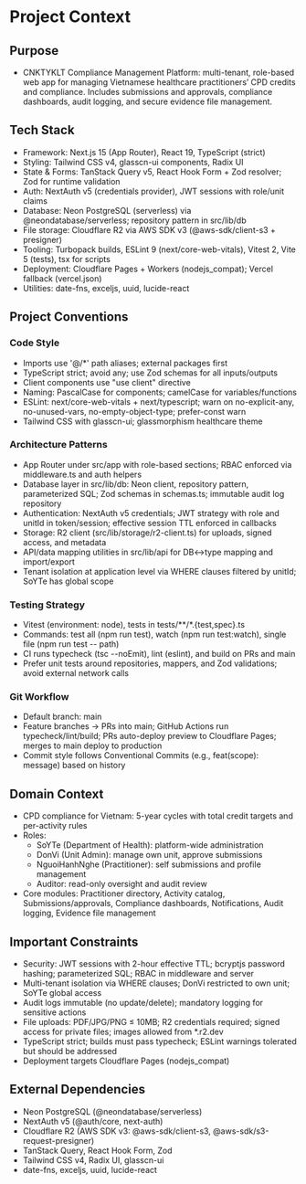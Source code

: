 # Project Context

## Purpose
- CNKTYKLT Compliance Management Platform: multi-tenant, role-based web app for managing Vietnamese healthcare practitioners’ CPD credits and compliance. Includes submissions and approvals, compliance dashboards, audit logging, and secure evidence file management.

## Tech Stack
- Framework: Next.js 15 (App Router), React 19, TypeScript (strict)
- Styling: Tailwind CSS v4, glasscn-ui components, Radix UI
- State & Forms: TanStack Query v5, React Hook Form + Zod resolver; Zod for runtime validation
- Auth: NextAuth v5 (credentials provider), JWT sessions with role/unit claims
- Database: Neon PostgreSQL (serverless) via @neondatabase/serverless; repository pattern in src/lib/db
- File storage: Cloudflare R2 via AWS SDK v3 (@aws-sdk/client-s3 + presigner)
- Tooling: Turbopack builds, ESLint 9 (next/core-web-vitals), Vitest 2, Vite 5 (tests), tsx for scripts
- Deployment: Cloudflare Pages + Workers (nodejs_compat); Vercel fallback (vercel.json)
- Utilities: date-fns, exceljs, uuid, lucide-react

## Project Conventions

### Code Style
- Imports use '@/*' path aliases; external packages first
- TypeScript strict; avoid any; use Zod schemas for all inputs/outputs
- Client components use "use client" directive
- Naming: PascalCase for components; camelCase for variables/functions
- ESLint: next/core-web-vitals + next/typescript; warn on no-explicit-any, no-unused-vars, no-empty-object-type; prefer-const warn
- Tailwind CSS with glasscn-ui; glassmorphism healthcare theme

### Architecture Patterns
- App Router under src/app with role-based sections; RBAC enforced via middleware.ts and auth helpers
- Database layer in src/lib/db: Neon client, repository pattern, parameterized SQL; Zod schemas in schemas.ts; immutable audit log repository
- Authentication: NextAuth v5 credentials; JWT strategy with role and unitId in token/session; effective session TTL enforced in callbacks
- Storage: R2 client (src/lib/storage/r2-client.ts) for uploads, signed access, and metadata
- API/data mapping utilities in src/lib/api for DB↔type mapping and import/export
- Tenant isolation at application level via WHERE clauses filtered by unitId; SoYTe has global scope

### Testing Strategy
- Vitest (environment: node), tests in tests/**/*.{test,spec}.ts
- Commands: test all (npm run test), watch (npm run test:watch), single file (npm run test -- path)
- CI runs typecheck (tsc --noEmit), lint (eslint), and build on PRs and main
- Prefer unit tests around repositories, mappers, and Zod validations; avoid external network calls

### Git Workflow
- Default branch: main
- Feature branches → PRs into main; GitHub Actions run typecheck/lint/build; PRs auto-deploy preview to Cloudflare Pages; merges to main deploy to production
- Commit style follows Conventional Commits (e.g., feat(scope): message) based on history

## Domain Context
- CPD compliance for Vietnam: 5-year cycles with total credit targets and per-activity rules
- Roles:
  - SoYTe (Department of Health): platform-wide administration
  - DonVi (Unit Admin): manage own unit, approve submissions
  - NguoiHanhNghe (Practitioner): self submissions and profile management
  - Auditor: read-only oversight and audit review
- Core modules: Practitioner directory, Activity catalog, Submissions/approvals, Compliance dashboards, Notifications, Audit logging, Evidence file management

## Important Constraints
- Security: JWT sessions with 2-hour effective TTL; bcryptjs password hashing; parameterized SQL; RBAC in middleware and server
- Multi-tenant isolation via WHERE clauses; DonVi restricted to own unit; SoYTe global access
- Audit logs immutable (no update/delete); mandatory logging for sensitive actions
- File uploads: PDF/JPG/PNG ≤ 10MB; R2 credentials required; signed access for private files; images allowed from *.r2.dev
- TypeScript strict; builds must pass typecheck; ESLint warnings tolerated but should be addressed
- Deployment targets Cloudflare Pages (nodejs_compat)

## External Dependencies
- Neon PostgreSQL (@neondatabase/serverless)
- NextAuth v5 (@auth/core, next-auth)
- Cloudflare R2 (AWS SDK v3: @aws-sdk/client-s3, @aws-sdk/s3-request-presigner)
- TanStack Query, React Hook Form, Zod
- Tailwind CSS v4, Radix UI, glasscn-ui
- date-fns, exceljs, uuid, lucide-react
